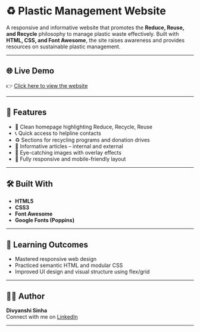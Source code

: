 # ♻️ Plastic Management Website

A responsive and informative website that promotes the **Reduce, Reuse, and Recycle** philosophy to manage plastic waste effectively. Built with **HTML, CSS, and Font Awesome**, the site raises awareness and provides resources on sustainable plastic management.

---

## 🌐 Live Demo

👉 [Click here to view the website](https://sinhadivyanshi22.github.io/Plastic-Management/)

---

## 📌 Features

- 🌱 Clean homepage highlighting Reduce, Recycle, Reuse
- 📞 Quick access to helpline contacts
- ♻️ Sections for recycling programs and donation drives
- 📖 Informative articles – internal and external
- 📸 Eye-catching images with overlay effects
- 📱 Fully responsive and mobile-friendly layout

---

## 🛠️ Built With

- **HTML5**
- **CSS3**
- **Font Awesome**
- **Google Fonts (Poppins)**

---

## 🧠 Learning Outcomes

- Mastered responsive web design
- Practiced semantic HTML and modular CSS
- Improved UI design and visual structure using flex/grid

---

## 🙋‍♀️ Author

**Divyanshi Sinha**  
Connect with me on [LinkedIn](https://www.linkedin.com/in/your-profile) 

---
